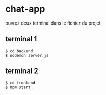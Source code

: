 # chat-app

ouvrez deux terminal dans le fichier du projet
 
## terminal 1
`$ cd backend` \
`$ nodemon server.js`

## terminal 2

`$ cd frontend` \
`$ npm start`
